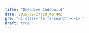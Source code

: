 ```yaml
---
title: "Deepdive Codebuild"
date: 2018-02-27T20:49:48Z
pre: "<i class='fa fa-search'></i> "
draft: true
---
```


